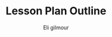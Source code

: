 ---
toc: true
layout: base
Badges: true
comments: false
author: Eli gilmour
categories: [fastpages, markdown]
title: Lesson Plan Outline
---